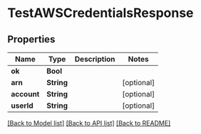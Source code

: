 # TestAWSCredentialsResponse

## Properties

Name | Type | Description | Notes
------------ | ------------- | ------------- | -------------
**ok** | **Bool** |  | 
**arn** | **String** |  | [optional] 
**account** | **String** |  | [optional] 
**userId** | **String** |  | [optional] 

[[Back to Model list]](../README.md#documentation-for-models) [[Back to API list]](../README.md#documentation-for-api-endpoints) [[Back to README]](../README.md)



